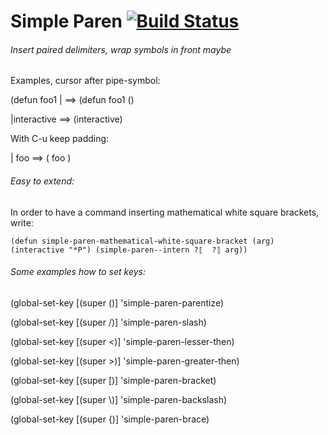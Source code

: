 Simple Paren [![Build Status](https://travis-ci.org/andreas-roehler/simple-paren.svg?branch=master)](https://travis-ci.org/andreas-roehler/simple-paren)
===

###### Insert paired delimiters, wrap symbols in front maybe

Examples, cursor after pipe-symbol:

(defun foo1 | ==> (defun foo1 () 

|interactive ==> (interactive)

With C-u keep padding:

| foo ==> ( foo ) 

###### Easy to extend:

In order to have a command inserting mathematical white square brackets, write:

`(defun simple-paren-mathematical-white-square-bracket (arg)
  (interactive "*P")
  (simple-paren--intern ?⟦  ?⟧ arg))`

###### Some examples how to set keys:

(global-set-key [(super \()] 'simple-paren-parentize)

(global-set-key [(super \/)] 'simple-paren-slash)

(global-set-key [(super \<)] 'simple-paren-lesser-then)

(global-set-key [(super \>)] 'simple-paren-greater-then)

(global-set-key [(super \[)] 'simple-paren-bracket)

(global-set-key [(super \\)] 'simple-paren-backslash)

(global-set-key [(super \{)] 'simple-paren-brace)


